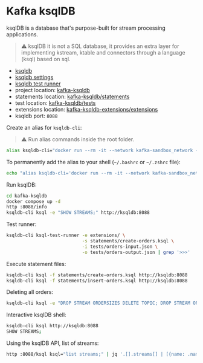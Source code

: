 # Kafka ksqlDB

ksqlDB is a database that's purpose-built for stream processing applications.

> &#x26a0; ksqlDB it is not a SQL database, it provides an extra layer for implementing kstream, ktable and connectors through a language (ksql) based on sql.

- [ksqldb](https://ksqldb.io/)
- [ksqldb settings](https://docs.ksqldb.io/en/latest/reference/server-configuration/)
- [ksqldb test runner](https://docs.ksqldb.io/en/latest/how-to-guides/test-an-app/)
- project location: [kafka-ksqldb](https://github.com/sauljabin/kafka-sandbox/tree/main/kafka-ksqldb)
- statements location: [kafka-ksqldb/statements](https://github.com/sauljabin/kafka-sandbox/tree/main/kafka-ksqldb/statements)
- test location: [kafka-ksqldb/tests](https://github.com/sauljabin/kafka-sandbox/tree/main/kafka-ksqldb/tests)
- extensions location: [kafka-ksqldb-extensions/extensions](https://github.com/sauljabin/kafka-sandbox/tree/main/kafka-ksqldb-extensions/extensions)
- ksqldb port: `8088`

Create an alias for `ksqldb-cli`:

> &#x26a0; Run alias commands inside the root folder.

```bash
alias ksqldb-cli="docker run --rm -it --network kafka-sandbox_network --workdir /ksqldb -v $PWD/kafka-ksqldb/tests:/ksqldb/tests -v $PWD/kafka-ksqldb/statements:/ksqldb/statements -v $PWD/kafka-ksqldb-extensions/extensions:/ksqldb/extensions kafka-cli:latest "
```

To permanently add the alias to your shell (`~/.bashrc` or `~/.zshrc` file):

```bash
echo "alias ksqldb-cli='docker run --rm -it --network kafka-sandbox_network --workdir /ksqldb -v $PWD/kafka-ksqldb/tests:/ksqldb/tests -v $PWD/kafka-ksqldb/statements:/ksqldb/statements -v $PWD/kafka-ksqldb-extensions/extensions:/ksqldb/extensions kafka-cli:latest '" >> ~/.zshrc
```

Run ksqlDB:

```bash
cd kafka-ksqldb
docker compose up -d
http :8088/info
ksqldb-cli ksql -e "SHOW STREAMS;" http://ksqldb:8088
```

Test runner:

```bash
ksqldb-cli ksql-test-runner -e extensions/ \
                            -s statements/create-orders.ksql \
                            -i tests/orders-input.json \
                            -o tests/orders-output.json | grep '>>>'
```

Execute statement files:

```bash
ksqldb-cli ksql -f statements/create-orders.ksql http://ksqldb:8088
ksqldb-cli ksql -f statements/insert-orders.ksql http://ksqldb:8088
```

Deleting all orders:

```bash
ksqldb-cli ksql -e "DROP STREAM ORDERSIZES DELETE TOPIC; DROP STREAM ORDERS DELETE TOPIC;" http://ksqldb:8088
```

Interactive ksqlDB shell:

```bash
ksqldb-cli ksql http://ksqldb:8088
SHOW STREAMS;
```

Using the ksqlDB API, list of streams:

```bash
http :8088/ksql ksql="list streams;" | jq '.[].streams[] | [{name: .name, topic: .topic}]'
```